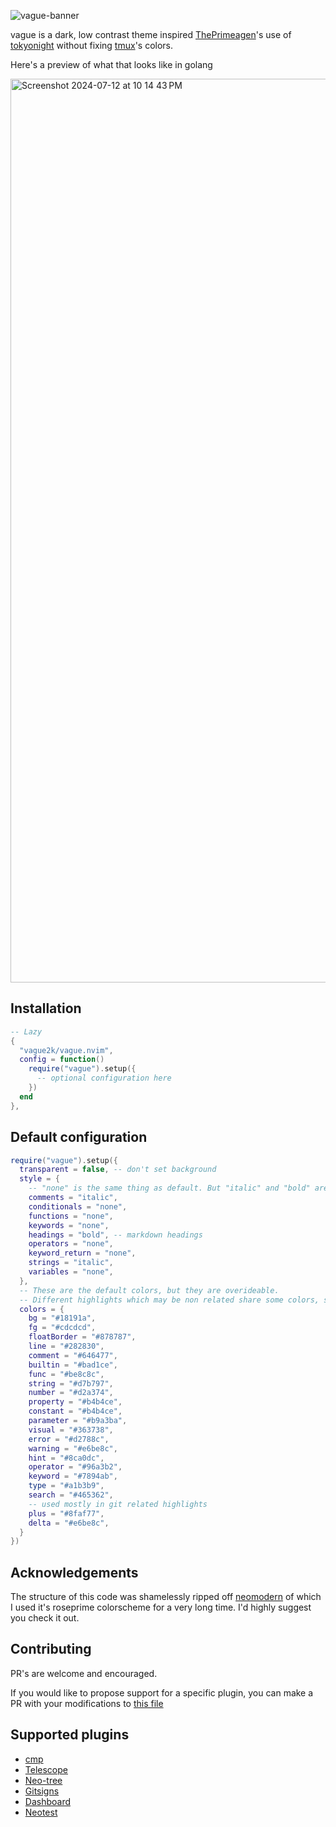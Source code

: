 ![vague-banner](https://github.com/user-attachments/assets/788de8f0-a397-448b-bdf3-4881e2f5e979)

vague is a dark, low contrast theme inspired [ThePrimeagen](https://github.com/ThePrimeagen)'s use of [tokyonight](https://github.com/folke/tokyonight.nvim) without fixing [tmux](https://github.com/tmux/tmux)'s colors.

Here's a preview of what that looks like in golang

<img width="1446" alt="Screenshot 2024-07-12 at 10 14 43 PM" src="https://github.com/user-attachments/assets/a9c9894c-f83c-4f4f-a65c-55e257692c5a">

## Installation

```lua
-- Lazy
{
  "vague2k/vague.nvim",
  config = function()
    require("vague").setup({
      -- optional configuration here
    })
  end
},
```

## Default configuration

```lua
require("vague").setup({
  transparent = false, -- don't set background
  style = {
    -- "none" is the same thing as default. But "italic" and "bold" are also valid options
    comments = "italic",
    conditionals = "none",
    functions = "none",
    keywords = "none",
    headings = "bold", -- markdown headings
    operators = "none",
    keyword_return = "none",
    strings = "italic",
    variables = "none",
  },
  -- These are the default colors, but they are overideable.
  -- Different highlights which may be non related share some colors, so expirement.
  colors = {
    bg = "#18191a",
    fg = "#cdcdcd",
    floatBorder = "#878787",
    line = "#282830",
    comment = "#646477",
    builtin = "#bad1ce",
    func = "#be8c8c",
    string = "#d7b797",
    number = "#d2a374",
    property = "#b4b4ce",
    constant = "#b4b4ce",
    parameter = "#b9a3ba",
    visual = "#363738",
    error = "#d2788c",
    warning = "#e6be8c",
    hint = "#8ca0dc",
    operator = "#96a3b2",
    keyword = "#7894ab",
    type = "#a1b3b9",
    search = "#465362",
    -- used mostly in git related highlights
    plus = "#8faf77",
    delta = "#e6be8c",
  }
})
```

## Acknowledgements

The structure of this code was shamelessly ripped off [neomodern](https://github.com/cdmill/neomodern.nvim) of which I used it's roseprime colorscheme for a very long time. I'd highly suggest you check it out.

## Contributing

PR's are welcome and encouraged.

If you would like to propose support for a specific plugin, you can make a PR with your modifications to [this file](https://github.com/vague2k/vague.nvim/blob/main/lua/vague/highlights.lua)

## Supported plugins

- [cmp](https://github.com/hrsh7th/nvim-cmp)
- [Telescope](https://github.com/nvim-telescope/telescope.nvim)
- [Neo-tree](https://github.com/nvim-neo-tree/neo-tree.nvim)
- [Gitsigns](https://github.com/lewis6991/gitsigns.nvim)
- [Dashboard](https://github.com/nvimdev/dashboard-nvim)
- [Neotest](https://github.com/nvim-neotest/neotest)
